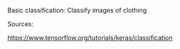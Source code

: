 Basic classification: Classify images of clothing


Sources:

https://www.tensorflow.org/tutorials/keras/classification
